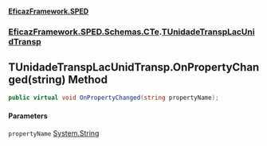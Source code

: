 #### [EficazFramework.SPED](EficazFrameworkSPED.md 'EficazFramework SPED')
### [EficazFramework.SPED.Schemas.CTe](EficazFramework.SPED.Schemas.CTe.md 'EficazFramework.SPED.Schemas.CTe').[TUnidadeTranspLacUnidTransp](EficazFramework.SPED.Schemas.CTe/TUnidadeTranspLacUnidTransp.md 'EficazFramework.SPED.Schemas.CTe.TUnidadeTranspLacUnidTransp')

## TUnidadeTranspLacUnidTransp.OnPropertyChanged(string) Method

```csharp
public virtual void OnPropertyChanged(string propertyName);
```
#### Parameters

<a name='EficazFramework.SPED.Schemas.CTe.TUnidadeTranspLacUnidTransp.OnPropertyChanged(string).propertyName'></a>

`propertyName` [System.String](https://docs.microsoft.com/en-us/dotnet/api/System.String 'System.String')